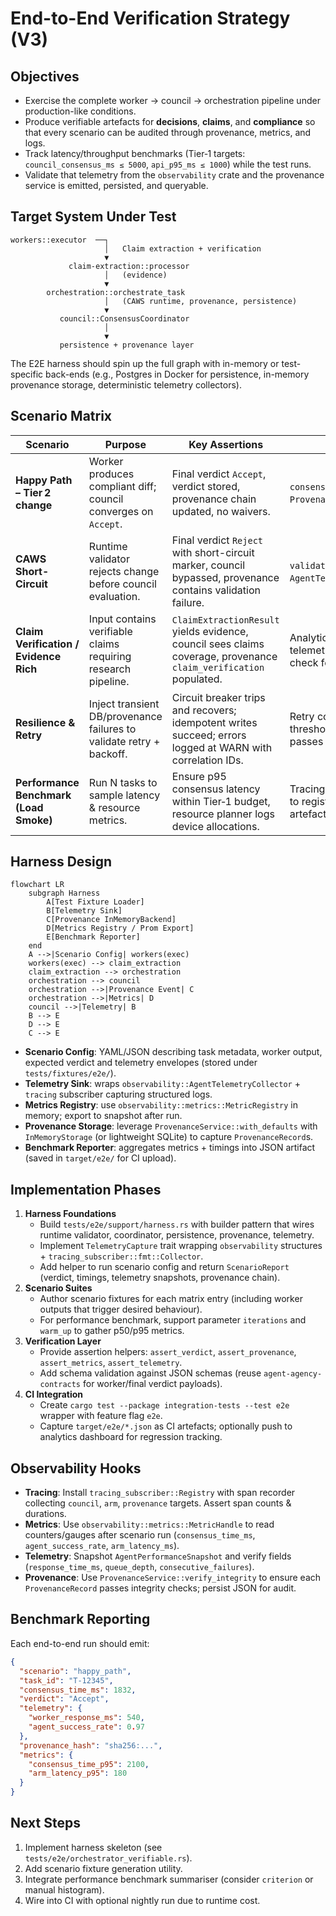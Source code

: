 # End-to-End Verification Strategy (V3)

## Objectives
- Exercise the complete worker → council → orchestration pipeline under production-like conditions.
- Produce verifiable artefacts for **decisions**, **claims**, and **compliance** so that every scenario can be audited through provenance, metrics, and logs.
- Track latency/throughput benchmarks (Tier‑1 targets: `council_consensus_ms ≤ 5000`, `api_p95_ms ≤ 1000`) while the test runs.
- Validate that telemetry from the `observability` crate and the provenance service is emitted, persisted, and queryable.

## Target System Under Test
```
workers::executor  ──┐
                     │   Claim extraction + verification
                     ▼
             claim-extraction::processor
                     │   (evidence)
                     ▼
        orchestration::orchestrate_task
                     │   (CAWS runtime, provenance, persistence)
                     ▼
           council::ConsensusCoordinator
                     │
                     ▼
           persistence + provenance layer
```

The E2E harness should spin up the full graph with in-memory or test-specific back-ends (e.g., Postgres in Docker for persistence, in-memory provenance storage, deterministic telemetry collectors).

## Scenario Matrix
| Scenario | Purpose | Key Assertions | Observability Signals |
|----------|---------|----------------|------------------------|
| **Happy Path – Tier 2 change** | Worker produces compliant diff; council converges on `Accept`. | Final verdict `Accept`, verdict stored, provenance chain updated, no waivers. | `consensus_time_ms`, telemetry snapshots, `ProvenanceRecord` with decision hash. |
| **CAWS Short-Circuit** | Runtime validator rejects change before council evaluation. | Final verdict `Reject` with short-circuit marker, council bypassed, provenance contains validation failure. | `validation_result(short_circuit=true)`, `AgentTelemetryCollector::record_violation`. |
| **Claim Verification / Evidence Rich** | Input contains verifiable claims requiring research pipeline. | `ClaimExtractionResult` yields evidence, council sees claims coverage, provenance `claim_verification` populated. | Analytics engine records `BusinessMetrics`, telemetry includes claim coverage, SLO check for verification latency. |
| **Resilience & Retry** | Inject transient DB/provenance failures to validate retry + backoff. | Circuit breaker trips and recovers; idempotent writes succeed; errors logged at WARN with correlation IDs. | Retry counters, alert emitted only after threshold, provenance integrity check passes post-retry. |
| **Performance Benchmark (Load Smoke)** | Run N tasks to sample latency & resource metrics. | Ensure p95 consensus latency within Tier‑1 budget, resource planner logs device allocations. | Tracing spans (`arm` target), metrics exported to registry, benchmark report stored as artefact. |

## Harness Design
```mermaid
flowchart LR
    subgraph Harness
        A[Test Fixture Loader]
        B[Telemetry Sink]
        C[Provenance InMemoryBackend]
        D[Metrics Registry / Prom Export]
        E[Benchmark Reporter]
    end
    A -->|Scenario Config| workers(exec)
    workers(exec) --> claim_extraction
    claim_extraction --> orchestration
    orchestration --> council
    orchestration -->|Provenance Event| C
    orchestration -->|Metrics| D
    council -->|Telemetry| B
    B --> E
    D --> E
    C --> E
```
- **Scenario Config**: YAML/JSON describing task metadata, worker output, expected verdict and telemetry envelopes (stored under `tests/fixtures/e2e/`).
- **Telemetry Sink**: wraps `observability::AgentTelemetryCollector` + `tracing` subscriber capturing structured logs.
- **Metrics Registry**: use `observability::metrics::MetricRegistry` in memory; export to snapshot after run.
- **Provenance Storage**: leverage `ProvenanceService::with_defaults` with `InMemoryStorage` (or lightweight SQLite) to capture `ProvenanceRecord`s.
- **Benchmark Reporter**: aggregates metrics + timings into JSON artifact (saved in `target/e2e/` for CI upload).

## Implementation Phases
1. **Harness Foundations**
   - Build `tests/e2e/support/harness.rs` with builder pattern that wires runtime validator, coordinator, persistence, provenance, telemetry.
   - Implement `TelemetryCapture` trait wrapping `observability` structures + `tracing_subscriber::fmt::Collector`.
   - Add helper to run scenario config and return `ScenarioReport` (verdict, timings, telemetry snapshots, provenance chain).
2. **Scenario Suites**
   - Author scenario fixtures for each matrix entry (including worker outputs that trigger desired behaviour).
   - For performance benchmark, support parameter `iterations` and `warm_up` to gather p50/p95 metrics.
3. **Verification Layer**
   - Provide assertion helpers: `assert_verdict`, `assert_provenance`, `assert_metrics`, `assert_telemetry`.
   - Add schema validation against JSON schemas (reuse `agent-agency-contracts` for worker/final verdict payloads).
4. **CI Integration**
   - Create `cargo test --package integration-tests --test e2e` wrapper with feature flag `e2e`.
   - Capture `target/e2e/*.json` as CI artefacts; optionally push to analytics dashboard for regression tracking.

## Observability Hooks
- **Tracing**: Install `tracing_subscriber::Registry` with span recorder collecting `council`, `arm`, `provenance` targets. Assert span counts & durations.
- **Metrics**: Use `observability::metrics::MetricHandle` to read counters/gauges after scenario run (`consensus_time_ms`, `agent_success_rate`, `arm_latency_ms`).
- **Telemetry**: Snapshot `AgentPerformanceSnapshot` and verify fields (`response_time_ms`, `queue_depth`, `consecutive_failures`).
- **Provenance**: Use `ProvenanceService::verify_integrity` to ensure each `ProvenanceRecord` passes integrity checks; persist JSON for audit.

## Benchmark Reporting
Each end-to-end run should emit:
```json
{
  "scenario": "happy_path",
  "task_id": "T-12345",
  "consensus_time_ms": 1832,
  "verdict": "Accept",
  "telemetry": {
    "worker_response_ms": 540,
    "agent_success_rate": 0.97
  },
  "provenance_hash": "sha256:...",
  "metrics": {
    "consensus_time_p95": 2100,
    "arm_latency_p95": 180
  }
}
```

## Next Steps
1. Implement harness skeleton (see `tests/e2e/orchestrator_verifiable.rs`).
2. Add scenario fixture generation utility.
3. Integrate performance benchmark summariser (consider `criterion` or manual histogram).
4. Wire into CI with optional nightly run due to runtime cost.

